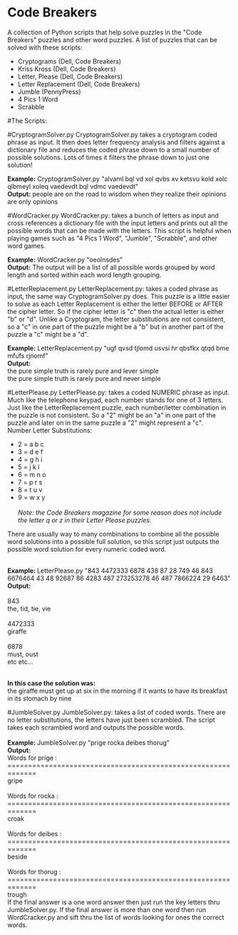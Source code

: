 # Code Breakers
A collection of Python scripts that help solve puzzles in the "Code Breakers" puzzles and other word puzzles.
A list of puzzles that can be solved with these scripts:
- Cryptograms (Dell, Code Breakers)
- Kriss Kross (Dell, Code Breakers)
- Letter, Please (Dell, Code Breakers)
- Letter Replacement (Dell, Code Breakers)
- Jumble (PennyPress) 
- 4 Pics 1 Word
- Scrabble

#The Scripts:

#CryptogramSolver.py
CryptogramSolver.py takes a cryptogram coded phrase as input. It then does letter frequency analysis and filters against a dictionary file and reduces the coded phrase down to a small number of possible solutions. Lots of times it filters the phrase down to just one solution!

<b>Example:</b> CryptogramSolver.py "alvaml bql vd xol qvbs xv ketsvu kold xolc qlbmeyl xoleq vaedevdt bql vdmc vaedevdt"
<br><b>Output:</b> people are on the road to wisdom when they realize their opinions are only opinions

#WordCracker.py
WordCracker.py: takes a bunch of letters as input and cross references a dictionary file with the input letters and prints out all the possible words that can be made with the letters. This script is helpful when playing games such as "4 Pics 1 Word", "Jumble", "Scrabble", and other word games.

<b>Example:</b> WordCracker.py "oeolnsdes"
<br><b>Output:</b> The output will be a list of all possible words grouped by word length and sorted within each word length grouping.

#LetterReplacement.py
LetterReplacement.py: takes a coded phrase as input, the same way CryptogramSolver.py does. This puzzle is a little easier to solve as each Letter Replacement is either the letter BEFORE or AFTER the cipher letter. So if the cipher letter is "c" then the actual letter is either "b" or "d". Unlike a Cryptogram, the letter substitutions are not consistent, so a "c" in one part of the puzzle might be a "b" but in another part of the puzzle a "c" might be a "d".

<b>Example:</b> LetterReplacement.py "ugf qvsd tjlomd usvsi hr qbsfkx qtqd bme mfufs rjnomf"
<br><b>Output: </b>
<br>the pure simple truth is rarely pure and lever simple 
<br>the pure simple truth is rarely pure and never simple

#LetterPlease.py
LetterPlease.py: takes a coded NUMERIC phrase as input. Much like the telephone keypad, each number stands for one of 3 letters. Just like the LetterReplacement puzzle, each number/letter combination in the puzzle is not consistent. So a "2" might be an "a" in one part of the puzzle and later on in the same puzzle a "2" might represent a "c".
<br>Number Letter Substitutions:
- 2 = a b c
- 3 = d e f
- 4 = g h i
- 5 = j k l
- 6 = m n o
- 7 = p r s
- 8 = t u v
- 9 = w x y
<br><br><i>Note: the Code Breakers magazine for some reason does not include the letter q or z in their Letter Please puzzles.</i>

There are usually way to many combinations to combine all the possible word solutions into a possible full solution, so this script just outputs the possible word solution for every numeric coded word.

<br><b>Example: </b> LetterPlease.py "843 4472333 6878 438 87 28 749 46 843 6676464 43 48 92687 86 4283 487 273253278 46 487 7866224 29 6463"
<br><b>Output: </b>
<br><br>843
<br>the, tid, tie, vie
<br><br>4472333
<br>giraffe
<br><br>6878
<br>must, oust
<br>etc etc...

<br><b>In this case the solution was:</b> 
<br>the giraffe must get up at six in the morning if it wants to have its breakfast in its stomach by nine


#JumbleSolver.py
JumbleSolver.py: takes a list of coded words. There are no letter substitutions, the letters have just been scrambled. The script takes each scrambled word and outputs the possible words.
<br><br><b>Example: </b>JumbleSolver.py "prige rocka deibes thorug"
<br><b>Output: </b>
<br>Words for prige :
<br>=============================================================
<br>gripe
<br>
<br>Words for rocka :
<br>=============================================================
<br>croak
<br>
<br>Words for deibes :
<br>=============================================================
<br>beside
<br>
<br>Words for thorug :
<br>=============================================================
<br>trough
<br>If the final answer is a one word answer then just run the key letters thru JumbleSolver.py. If the final answer is more than one word then run WordCracker.py and sift thru the list of words looking for ones the correct words.
 

